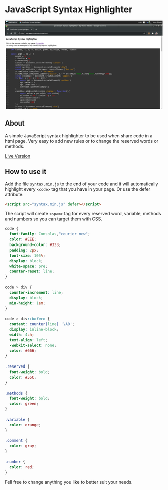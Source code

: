 # JavaScript Syntax Highlighter

![screenshot](screenshot.png)

## About

A simple JavaScript syntax highlighter to be used when share code in a html page. Very easy to add new rules or to change the reserved words  or methods.

[Live Version](https://victorribeiro.com/syntax)

## How to use it

Add the file `syntax.min.js` to the end of your code and it will automatically highlight every `<code>` tag that you have in your page. Or use the defer attribute:

```html
<script src="syntax.min.js" defer></script>
```

The script will create `<spam>` tag for every reserved word, variable, methods and numbers so you can target them with CSS.

```css
code {
  font-family: Consolas,"courier new";
  color: #EEE;
  background-color: #333;
  padding: 2px;
  font-size: 105%;
  display: block;
  white-space: pre;
  counter-reset: line;
}

code > div {
  counter-increment: line;
  display: block;
  min-height: 1em;
}

code > div::before {
  content: counter(line) '\A0';
  display: inline-block;
  width: 4ch;
  text-align: left;
  -webkit-select: none;
  color: #666;
}

.reserved {
  font-weight: bold;
  color: #55C;
}

.methods {
  font-weight: bold;
  color: green;
}

.variable {
  color: orange;
}

.comment {
  color: gray;
}

.number {
  color: red;
}
```

Fell free to change anything you like to better suit your needs.
